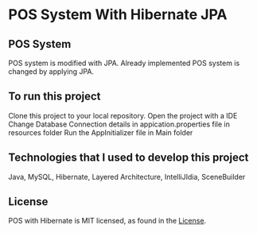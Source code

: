 # POS System With Hibernate JPA
## POS System 

POS system is modified with JPA.
Already implemented POS system is changed by applying JPA.

## To run this project
Clone this project to your local repository.
Open the project with a IDE
Change Database Connection details in appication.properties file in resources folder
Run the AppInitializer file in Main folder

## Technologies that I used to develop this project
Java, MySQL, Hibernate, Layered Architecture, IntelliJIdia, SceneBuilder

## License

POS with Hibernate is MIT licensed, as found in the [License](https://github.com/DulminiMadumalika/HibernatePOS/blob/master/LICENSE).
